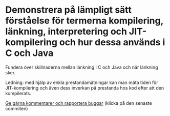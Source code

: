 # Demonstrera på lämpligt sätt förståelse för termerna kompilering, länkning, interpretering och JIT-kompilering och hur dessa används i C och Java

Fundera över skillnaderna mellan länkning i C och Java och när länkning sker.

Ledning: med hjälp av enkla prestandamätningar kan man mäta tiden för JIT-kompilering och även dess inverkan på prestanda hos kod efter att den kompilerats.

[Ge gärna kommentarer och rapportera buggar](https://github.com/IOOPM-UU/achievements/commits/master/N40.md) (klicka på den senaste commiten)
